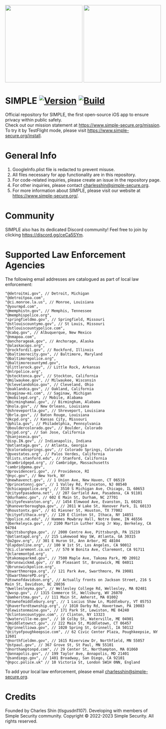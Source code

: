 <p float="left">
  <img src="https://raw.githubusercontent.com/tlsgusdn1107/SIMPLE/main/Simple/Assets.xcassets/simple-logo.imageset/logo-big-name-cropped.png" width="250" height="250" />
  <img src="https://raw.githubusercontent.com/tlsgusdn1107/SIMPLE/main/Simple/Assets.xcassets/simple-logo-dark.imageset/image.png" width="250" height="250" />
</p>

# SIMPLE [![Version](https://img.shields.io/badge/Version-1.0-blue)](#) [![Build](https://img.shields.io/badge/Build-29-brightgreen)](#)  
Official repository for SIMPLE, the first open-source iOS app to ensure privacy within public safety.  
Check out our mission statement at https://www.simple-secure.org/mission.  
To try it by TestFlight mode, please visit https://www.simple-secure.org/install.  

# General Info
1. GoogleInfo.plist file is redacted to prevent misuse.   
2. All files necessary for app functionality are in this repository.  
3. For code-related inquiries, please create an issue in the repository page.  
4. For other inquiries, please contact charlesshin@simple-secure.org.  
5. For more information about SIMPLE, please visit our website at https://www.simple-secure.org/.  

# Community
SIMPLE also has its dedicated Discord community! Feel free to join by clicking https://discord.gg/ceCa5SYm.

# Supported Law Enforcement Agencies
The following email addresses are catalogued as part of local law enforcement:  
  
    "@detroitmi.gov", // Detroit, Michigan
    "@detroitpoa.com",
    "@ci.monroe.la.us", // Monroe, Louisiana
    "@yourmpd.com",
    "@memphistn.gov", // Memphis, Tennessee
    "@memphispolice.org",
    "springfieldmo.gov", // Springfield, Missouri
    "@stlouiscountymo.gov", // St Louis, Missouri
    "@stlouiscountypolice.com",
    "@cabq.gov", // Albuquerque, New Mexico
    "@nmapoa.com",
    "@anchorageak.gov", // Anchorage, Alaska
    "@alaskacops.org",
    "@rockfordil.gov", // Rockford, Illinois
    "@baltimorecity.gov", // Baltimore, Maryland
    "@baltimorepolice.org",
    "@baltimorecountymd.gov",
    "@littlerock.gov", // Little Rock, Arkansas
    "@nlrpolice.org",
    "@stocktonca.gov", // Stockton, California
    "@milwaukee.gov", // Milwaukee, Wisconsin
    "@clevelandohio.gov", // Cleveland, Ohio
    "@oaklandca.gov", // Oakland, California
    "@saginaw-mi.com", // Saginaw, Michigan
    "@mobilepd.org", // Mobile, Alabama
    "@birminghamal.gov", // Birmingham, Alabama
    "@nola.gov", // New Orleans, Louisiana
    "@shreveportla.gov", // Shreveport, Louisiana
    "@brla.gov", // Baton Rouge, Louisiana
    "@kcpd.org", // Kansas City, Missouri
    "@phila.gov", // Philadelphia, Pennsylvania
    "@bouldercolorado.gov", // Boulder, Colorado
    "@sjpd.org", // San Jose, California
    "@sanjoseca.gov",
    "@isp.IN.gov", // Indianapolis, Indiana
    "@atlantaga.gov", // Atlanta, Georgia
    "@coloradosprings.gov", // Colorado Springs, Colorado
    "@pvestates.org", // Palos Verdes, California
    "@lists.stanford.edu", // Stanford, California
    "@cambridgepd.org", // Cambridge, Massachusetts
    "cambridgema.gov",
    "@providenceri.gov", // Providence, RI
    "@nyc.gov", // New York, NY
    "@newhavenct.gov", // 1 Union Ave, New Haven, CT 06519
    "@princetonnj.gov", // 1 Valley Rd, Princeton, NJ 08540
    "@chicagopolice.org", // 3510 S Michigan Ave, Chicago, IL 60653
    "@cityofpasadena.net", // 207 Garfield Ave, Pasadena, CA 91101
    "@durhamnc.gov", // 602 E Main St, Durham, NC 27701
    "@cityofevanston.org", // 1454 Elmwood Ave, Evanston, IL 60201
    "@hanoverboroughpa.gov", // 2011 W Lake St, Hanover Park, IL 60133
    "@houstontx.gov", // 61 Riesner St, Houston, TX 77002
    "@cityofithaca.org", // 120 E Clinton St, Ithaca, NY 14851
    "@police.nd.edu", // Hammes Mowbray Hall, Notre Dame, IN 46556
    "@berkeleyca.gov", // 2100 Martin Luther King Jr Way, Berkeley, CA 94704
    "@pittsburghpa.gov", // 2000 Centre Ave, Pittsburgh, PA 15219
    "@atlantapd.org", // 215 Lakewood Way SW, Atlanta, GA 30315
    "@a2gov.org", // 301 E Huron St, Ann Arbor, MI 48104
    "@lapdonline.org", // 100 W 1st St, Los Angeles, CA 90012
    "@ci.claremont.ca.us", // 570 W Bonita Ave, Claremont, CA 91711
    "@claremontpd.org",
    "@takomaparkmd.gov", // 7500 Maple Ave, Takoma Park, MD 20912
    "@brunswickmd.gov", // 85 Pleasant St, Brunswick, ME 04011
    "@brunswickpolice.org",
    "@swarthmorepa.org", // 121 Park Ave, Swarthmore, PA 19081
    "@SwarthmorePD.org",
    "@townofdavidson.org", // Actually fronts on Jackson Street, 216 S Main St, Davidson, NC 28036
    "@wellesleyma.gov", // Wellesley College Rd, Wellesley, MA 02481
    "@wvsp.gov", // 1315 Commerce St, Wellsburg, WV 26070
    "@amherstma.gov", // 111 Main St, Amherst, MA 01002
    "@townofmiddlebury.org", // 1 Lucius Shaw Ln, Middlebury, VT 05753
    "@haverfordtownship.org", // 1010 Darby Rd, Havertown, PA 19083
    "@lewistonmaine.gov", // 171 Park St, Lewiston, ME 04240
    "@clintoncountygov.com", // Clinton, NY 13323
    "@waterville-me.gov", // 10 Colby St, Waterville, ME 04901
    "@middletownct.gov", // 222 Main St, Middletown, CT 06457
    "@grinnelliowa.gov", // 1020 Spring St, Grinnell, IA 50112
    "@cityofpoughkeepsie.com", // 62 Civic Center Plaza, Poughkeepsie, NY 12601
    "@northfieldmn.gov", // 1615 Riverview Dr, Northfield, MN 55057
    "@stpaul.gov", // 367 Grove St, St Paul, MN 55101
    "@northamptonpd.com", // 29 Center St, Northampton, MA 01060
    "@annapolis.gov", // 199 Taylor Ave, Annapolis, MD 21401
    "@sandiego.gov", // 1401 Broadway, San Diego, CA 92101
    "@npcc.police.uk" // 10 Victoria St, London SW1H 0NN, England

To add your local law enforcement, please email charlesshin@simple-secure.org.  

# Credits
Founded by Charles Shin (tlsgusdn1107). Developing with members of Simple Security community. 
Copyright © 2022-2023 Simple Security. All rights reserved.
